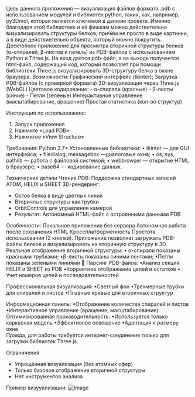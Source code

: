   Цель данного приложения — визуализация файлов формата .pdb с использованием модулей и библиотех python, таких, как, например, py3Dmol, которая является ключевой в данном проекте. Именно благодаря этой библиотеке и её фишкам можно действительно визуализировать структуры белков, причём не просто в виде картинки, а в виде действиетельно объекта, который можно покрутить. 
Десктопное приложение для просмотра вторичной структуры белков (α-спиралей, β-листов и петель) из PDB-файлов с использованием Python и Three.js.
На вход даётся pdb-файл, а на выходе получается html-файл, содержащий код, который позволяет при помощи библиотеки Three.js  визуализировать 3D-структуру белка в оккне браузера.
Возможности:
Графический интерфейс (tkinter);
Загрузка PDB-файлов (с проверкой формата)
3D-визуализация через Three.js (WebGL)
   Цветовое кодирование:
    - α-спирали (красные)
    - β-листы (синие)
    - Петли (зелёные)
Интерактивное управление (масштабирование, вращение)
Простая статистика (кол-во структур)

Инструкция по использованию:
1) Запуск приложения
2) Нажмите «Load PDB»
3) Нажмитее «View Structure»

Требования: 
Python 3.7+
Установленные библиотеки:
  • tkinter — для GUI интерфейса;
  • filedialog, messagebox —диалоговые окна; 
  • os, sys, pathlib — работа с файловой системой;
  • webbrowser — открытие HTML в браузере;
  • base64 — кодирование данных.

Технические детали
Чтение PDB: Поддержка стандартных записей ATOM, HELIX и SHEET
3D-рендеринг:
- Остов белка в виде цветных линий
-  Вторичные структуры как трубки
-  OrbitControls для управления камерой
-  Результат: Автономный HTML-файл с встроенными данными PDB

Особенности: Локальное приложение без сервера Автономная работа после сохранения HTML Кроссплатформенность Простота использования (2 кнопки). Приложение позволяет загружать PDB-файлы белков и визуализировать их вторичную структуру в 3D.
Реальное отображение вторичной структуры: 
• α-спирали показаны красными трубками;
•β-листы показаны синими лентами;
•Петли показаны зелеными линиями 
Парсинг PDB-файла: 
•Анализ секций HELIX и SHEET из PDB 
•Корректное отображение цепей и остатков 
• Учет номеров цепей и последовательностей 

Профессиональная визуализация: 
•Светлый фон
•Трехмерные трубки для спиралей и листов 
•Плавные кривые для вторичных структур 

Информационная панель: 
•Отображение количества спиралей и листов 
•Интерактивное управление (вращение, масштабирование) Оптимизированная производительность: 
•Используется только каркасная модель 
•Эффективное освещение 
•Адаптация к размеру окна  
Правда, для работы требуется интернет-соединение только для загрузки библиотек Three.js.

Ограничения
- Упрощённая визуализация (без атомных сфер)
- Только базовое отображение вторичной структуры
- Нет инструментов анализа


Пример визууализации:
![image](https://github.com/user-attachments/assets/32d88abe-2472-4a1f-a35f-2f848aa1049a)

